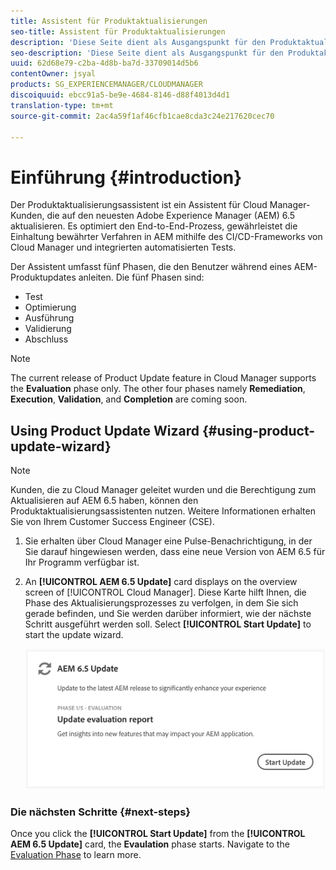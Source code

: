 ```yaml
---
title: Assistent für Produktaktualisierungen
seo-title: Assistent für Produktaktualisierungen
description: 'Diese Seite dient als Ausgangspunkt für den Produktaktualisierungsassistenten. '
seo-description: 'Diese Seite dient als Ausgangspunkt für den Produktaktualisierungsassistenten. '
uuid: 62d68e79-c2ba-4d8b-ba7d-33709014d5b6
contentOwner: jsyal
products: SG_EXPERIENCEMANAGER/CLOUDMANAGER
discoiquuid: ebcc91a5-be9e-4684-8146-d88f4013d4d1
translation-type: tm+mt
source-git-commit: 2ac4a59f1af46cfb1cae8cda3c24e217620cec70

---
```



# Einführung {#introduction}

Der Produktaktualisierungsassistent ist ein Assistent für Cloud Manager-Kunden, die auf den neuesten Adobe Experience Manager (AEM) 6.5 aktualisieren. Es optimiert den End-to-End-Prozess, gewährleistet die Einhaltung bewährter Verfahren in AEM mithilfe des CI/CD-Frameworks von Cloud Manager und integrierten automatisierten Tests.

Der Assistent umfasst fünf Phasen, die den Benutzer während eines AEM-Produktupdates anleiten. Die fünf Phasen sind:

* Test
* Optimierung
* Ausführung
* Validierung
* Abschluss

>[!NOTE]
>The current release of Product Update feature in Cloud Manager supports the **Evaluation** phase only. The other four phases namely **Remediation**, **Execution**, **Validation**, and **Completion** are coming soon.


## Using Product Update Wizard {#using-product-update-wizard}

>[!NOTE]
>Kunden, die zu Cloud Manager geleitet wurden und die Berechtigung zum Aktualisieren auf AEM 6.5 haben, können den Produktaktualisierungsassistenten nutzen. Weitere Informationen erhalten Sie von Ihrem Customer Success Engineer (CSE).

1. Sie erhalten über Cloud Manager eine Pulse-Benachrichtigung, in der Sie darauf hingewiesen werden, dass eine neue Version von AEM 6.5 für Ihr Programm verfügbar ist.

1. An **[!UICONTROL AEM 6.5 Update]** card displays on the overview screen of [!UICONTROL Cloud Manager]. Diese Karte hilft Ihnen, die Phase des Aktualisierungsprozesses zu verfolgen, in dem Sie sich gerade befinden, und Sie werden darüber informiert, wie der nächste Schritt ausgeführt werden soll. Select **[!UICONTROL Start Update]** to start the update wizard.

   ![](assets/Start-Update.png)

### Die nächsten Schritte {#next-steps}

Once you click the **[!UICONTROL Start Update]** from the **[!UICONTROL AEM 6.5 Update]** card, the **Evaulation** phase starts.
Navigate to the [Evaluation Phase](evaluation.md) to learn more.
